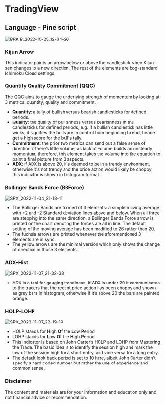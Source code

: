 # TradingView
## Language - Pine script ##

![BRK B_2022-10-25_12-34-26](https://user-images.githubusercontent.com/1398153/197763143-523ed510-b02b-4715-bea4-472ceb90acdc.png)

### Kijun Arrow ###
This indicator paints an arrow below or above the candlestick when Kijun-sen changes to a new direction. The rest of the elements are bog-standard Ichimoku Cloud settings.
### Quantity Quality Commitment (QQC) ###
The QQC aims to gauge the underlying strength of momentum by looking at 3 metrics: quantity, quality and commitment.
* **Quantity**: a tally of bullish versus bearish candlesticks for defined periods.
* **Quality**: the quality of bullishness versus bearishness in the candlesticks for defined periods, e.g. if a bullish candlestick has little wicks, it signifies the bulls are in control from beginning to end, hence get a high score for the bull's tally.
* **Commitment**: the prior two metrics can send out a false sense of direction if there’s little volume, as lack of volume builds an unsteady momentum, therefore, this element takes the volume into the equation to paint a final picture from 3 aspects.
* **ADX**: if ADX is above 20, it's deemed to be in a trendy environment, otherwise it's not trendy and the price action would likely be choppy; this indicator is shown in histogram format. 

### Bollinger Bands Force (BBForce) ###
![SPX_2022-11-04_21-18-11](https://user-images.githubusercontent.com/1398153/200076350-e9a4cb3b-334c-485e-9b4f-d881f478a3de.png)
* The Bollinger Bands are formed of 3 elements: a simple moving average with +2 and -2 Standard deviation lines above and below. When all three are stepping into the same direction, a Bollinger Bands Force arrow is printed on the chart denoting the forces are all in line. The default setting of the moving average has been modified to 26 rather than 20.
* The fuchsia arrows are printed whenever the aforementioned 3 elements are in sync.
* The yellow arrows are the minimal version which only shows the change of direction in those 3 elements.

### ADX-Hist ###
![SPX_2022-11-07_21-32-38](https://user-images.githubusercontent.com/1398153/200420661-bf515be5-ee95-4ed1-bc74-687c7b496956.png)
* ADX is a tool for gauging trendiness, if ADX is under 20 it communicates to the traders that the recent price action has been choppy and shown as grey bars in histogram, otherwise if it’s above 20 the bars are painted orange.

### HOLP-LOHP ###
![SPX_2022-11-07_22-19-19](https://user-images.githubusercontent.com/1398153/200427563-f9629a58-97ab-4848-aea4-00651c1cfc9e.png)
* HOLP stands for **H**igh **O**f the **L**ow **P**eriod
* LOHP stands for **L**ow **O**f the **H**igh **P**eriod
* This indicator is based on John Carter’s HOLP and LOHP from Mastering the Trade. The basic idea is to identify the session high and mark the low of the session high for a short entry, and vice versa for a long entry.
* The default look back period is set to 10 here, albeit John Carter didn’t specify a hard coded number but rather the use of experience and common sense.

### Disclaimer ###
The content and materials are for your information and education only and not financial advice or recommendation.


